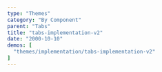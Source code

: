 ```yaml
---
type: "Themes"
category: "By Component"
parent: "Tabs"
title: "tabs-implementation-v2"
date: "2000-10-10"
demos: [
  "themes/implementation/tabs-implementation-v2"
]
---
```

